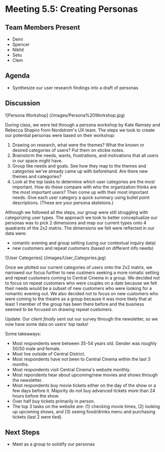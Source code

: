 # Meeting 5.5: Creating Personas

## Team Members Present

- Demi
- Spencer
- Nikhil
- Setu
- Clem

## Agenda

- Synthesize our user research findings into a draft of personas

## Discussion

![Persona Workshop] (/images/Persona%20Workshop.jpg)

During class, we were led through a persona workshop by Kate Ramsey and Rebecca Shapiro from Nordstrom's UX team. The steps we took to create our potential personas were based on their workshop:

  1. Drawing on research, what were the themes? What the known or desired categories of users? Put them on stickie notes.
  2. Brainstorm the needs, wants, frustrations, and motivations that all users in our space might have.
  3. Group like needs and goals. See how they map to the themes and categories we've already came up with beforehand. Are there new themes and categories?
  4. Look at the top tasks to determine which user categories are the most important. How do these compare with who the organization thinks are the most important users? Then come up with their most important needs. Give each user category a quick summary using bullet point descriptions. (These are your persona skeletons.)
  
Although we followed all the steps, our group were still struggling with categorizing user types. The approach we took to better conceptualize our personas was to pick 2 dimensions and map our current types onto 4 quadrants of the 2x2 matrix. The dimensions we felt were reflected in our data were:

- romantic evening and group setting (using our contextual inquiry data)
- new customers and repeat customers (based on different info needs)

![User Categories] (/images/User_Categories.jpg)

Once we plotted our current categories of users onto the 2x2 matrix, we narrowed our focus further to new custmers seeking a more romatic setting and repeat customers coming to Central Cinema in a group. We decided not to focus on repeat customers who were couples on a date because we felt their needs would be a subset of new customers who were looking for a romantic evening out. We also decided not to focus on new customers who were coming to the theatre as a group because it was more likely that at least 1 member of the group has been there before and the business seemed to be focused on drawing repeat customers.

Update: Our client *finally* sent out our survey through the newsletter, so we now have some data on users' top tasks!

Some takeaways:

- Most respondents were between 35-54 years old. Gender was roughly 50/50 male and female.
- Most live outside of Central District.
- Most respondents have not been to Central Cinema within the last 3 months.
- Most respondents visit Central Cinema's website monthly.
- Most repondents hear about upcoming/new movies and shows through the newsletter.
- Most respondents buy movie tickets either on the day of the show or a few days before it. Majority do not buy advanced tickets more than 24 hours before the show.
- Over half buy tickets primarily in person.
- The top 3 tasks on the website are: (1) checking movie times, (2) looking up upcoming shows, and (3) seeing food/drinks menu and purchasing tickets (last 2 were tied).

## Next Steps

- Meet as a group to solidify our personas
